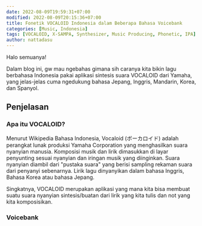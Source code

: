 ```yaml
---
date: 2022-08-09T19:59:31+07:00
modified: 2022-08-09T20:15:36+07:00
title: Fonetik VOCALOID Indonesia dalam Beberapa Bahasa Voicebank
categories: [Music, Indonesia]
tags: [VOCALOID, X-SAMPA, Synthesizer, Music Producing, Phonetic, IPA]
author: nattadasu
---
```


Halo semuanya!

Dalam blog ini, gw mau ngebahas gimana sih caranya kita bikin lagu berbahasa Indonesia pakai aplikasi sintesis suara VOCALOID dari Yamaha, yang jelas-jelas cuma ngedukung bahasa Jepang, Inggris, Mandarin, Korea, dan Spanyol.

## Penjelasan

### Apa itu VOCALOID?

Menurut Wikipedia Bahasa Indonesia, Vocaloid (ボーカロイド) adalah perangkat lunak produksi Yamaha Corporation yang menghasilkan suara nyanyian manusia. Komposisi musik dan lirik dimasukkan di layar penyunting sesuai nyanyian dan iringan musik yang diinginkan. Suara nyanyian diambil dari "pustaka suara" yang berisi sampling rekaman suara dari penyanyi sebenarnya. Lirik lagu dinyanyikan dalam bahasa Inggris, Bahasa Korea atau bahasa Jepang.

Singkatnya, VOCALOID merupakan aplikasi yang mana kita bisa membuat suatu suara nyanyian sintesis/buatan dari lirik yang kita tulis dan not yang kita komposisikan.

### Voicebank
